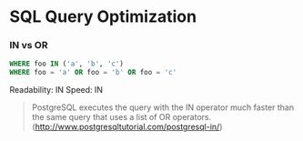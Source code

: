 # SQL Query Optimization

### IN vs OR

``` sql
WHERE foo IN ('a', 'b', 'c')
WHERE foo = 'a' OR foo = 'b' OR foo = 'c'
```

Readability: IN
Speed: IN

> PostgreSQL executes the query with the IN operator much faster than the same query that uses a list of OR operators. (http://www.postgresqltutorial.com/postgresql-in/)

### 